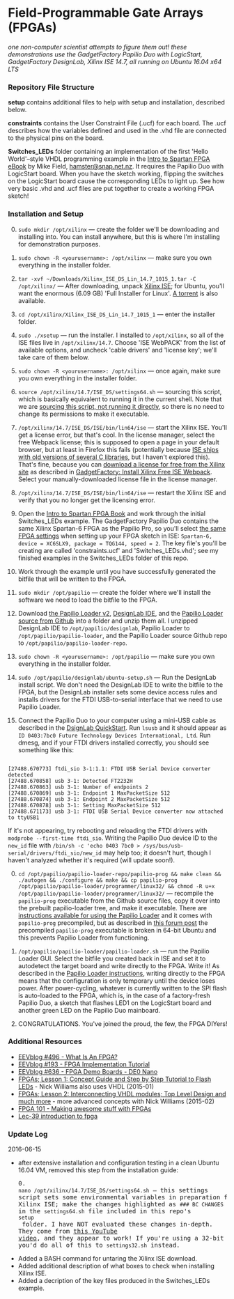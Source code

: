 # Field-Programmable Gate Arrays (FPGAs)
_one non-computer scientist attempts to figure them out!_
_these demonstrations use the GadgetFactory Papilio Duo with LogicStart, GadgetFactory DesignLab, Xilinx ISE 14.7, all running on Ubuntu 16.04 x64 LTS_

### Repository File Structure

**setup** contains additional files to help with setup and installation, described below.

**constraints** contains the User Constraint File (.ucf) for each board.  The .ucf describes how the variables defined and used in the .vhd file are connected to the physical pins on the board.

**Switches_LEDs** folder containing an implementation of the first 'Hello World'–style VHDL programming example in the [Intro to Spartan FPGA eBook](https://github.com/hamsternz/IntroToSpartanFPGABook) by Mike Field, hamster@snap.net.nz. It requires the Papilio Duo with LogicStart board.  When you have the sketch working, flipping the switches on the LogicStart board cause the corresponding LEDs to light up.  See how very basic .vhd and .ucf files are put together to create a working FPGA sketch!

### Installation and Setup

0. `sudo mkdir /opt/xilinx` — create the folder we'll be downloading and installing into.  You can install anywhere, but this is where I'm installing for demonstration purposes.

0. `sudo chown -R <yourusername>: /opt/xilinx` — make sure you own everything in the installer folder.

0. `tar -xvf ~/Downloads/Xilinx_ISE_DS_Lin_14.7_1015_1.tar -C /opt/xilinx/` — After downloading, unpack [Xilinx ISE](http://www.xilinx.com/support/download/index.html/content/xilinx/en/downloadNav/design-tools.html); for Ubuntu, you'll want the enormous (6.09 GB) 'Full Installer for Linux'.  [A torrent](https://thepiratebay.se/torrent/14572824) is also available.

0. `cd /opt/xilinx/Xilinx_ISE_DS_Lin_14.7_1015_1` — enter the installer folder.

0. `sudo ./xsetup` — run the installer. I installed to `/opt/xilinx`, so all of the ISE files live in `/opt/xilinx/14.7`.  Choose 'ISE WebPACK' from the list of available options, and uncheck 'cable drivers' and 'license key'; we'll take care of them below.

0. `sudo chown -R <yourusername>: /opt/xilinx` — once again, make sure you own everything in the installer folder.

0. `source /opt/xilinx/14.7/ISE_DS/settings64.sh` — sourcing this script, which is basically equivalent to running it in the current shell. Note that we are [sourcing this script, not running it directly](http://superuser.com/questions/176783/what-is-the-difference-between-executing-a-bash-script-and-sourcing-a-bash-scrip), so there is no need to change its permissions to make it executable.

0. `/opt/xilinx/14.7/ISE_DS/ISE/bin/lin64/ise` — start the Xilinx ISE. You'll get a license error, but that's cool.  In the license manager, select the free Webpack license; this is supposed to open a page in your default browser, but at least in Firefox this fails (potentially because [ISE ships with old versions of several C libraries](https://wiki.archlinux.org/index.php/Xilinx_ISE_WebPACK), but I haven't explored this).  That's fine, because you can [download a license for free from the Xilinx site](http://xilinx.com/getlicense) as described in [GadgetFactory: Install Xilinx Free ISE Webpack](http://gadgetfactory.net/learn/2013/10/23/install-xilinxs-free-ise-webpack/).  Select your manually-downloaded license file in the license manager.

0. `/opt/xilinx/14.7/ISE_DS/ISE/bin/lin64/ise` — restart the Xilinx ISE and verify that you no longer get the licensing error.

0.  Open the [Intro to Spartan FPGA Book](https://github.com/hamsternz/IntroToSpartanFPGABook) and work through the initial Switches_LEDs example.  The GadgetFactory Papilio Duo contains the same Xilinx Spartan-6 FPGA as the Papilio Pro, so you'll select [the same FPGA settings](http://forum.gadgetfactory.net/index.php?/topic/2363-xlinx-ise-webtools-on-papilio-duo/) when setting up your FPGA sketch in ISE: `Spartan-6, device = XC6SLX9, package = TQG144, speed = 2`.  The key file's you'll be creating are called 'constraints.ucf' and 'Switches_LEDs.vhd'; see my finished examples in the Switches_LEDs folder of this repo.

0.  Work through the example until you have successfully generated the bitfile that will be written to the FPGA.

0.  `sudo mkdir /opt/papilio` — create the folder where we'll install the software we need to load the bitfile to the FPGA.

0. Download [the Papilio Loader v2](http://forum.gadgetfactory.net/index.php?/files/file/10-papilio-loader-gui/), [DesignLab IDE](http://forum.gadgetfactory.net/index.php?/files/file/236-papilio-designlab-ide/), and the [Papilio Loader source from Github](https://github.com/GadgetFactory/Papilio-Loader) into a folder and unzip them all.  I unzipped DesignLab IDE to `/opt/papilio/designlab`, Papilio Loader to `/opt/papilio/papilio-loader`, and the Papilio Loader source Github repo to `/opt/papilio/papilio-loader-repo`.

0. `sudo chown -R <yourusername>: /opt/papilio` — make sure you own everything in the installer folder.

0. `sudo /opt/papilio/designlab/ubuntu-setup.sh` — Run the DesignLab install script.  We don't need the DesignLab IDE to write the bitfile to the FPGA, but the DesignLab installer sets some device access rules and installs drivers for the FTDI USB-to-serial interface that we need to use Papilio Loader.

0.  Connect the Papilio Duo to your computer using a mini-USB cable as described in the [DsignLab QuickStart](http://gadgetfactory.net/learn/2015/01/14/designlab-quickstart-duo-fpga/).  Run `lsusb` and it should appear as `ID 0403:7bc0 Future Technology Devices International, Ltd`.  Run dmesg, and if your FTDI drivers installed correctly, you should see something like this:
<pre><code>
[27488.670773] ftdi_sio 3-1:1.1: FTDI USB Serial Device converter detected
[27488.670858] usb 3-1: Detected FT2232H
[27488.670863] usb 3-1: Number of endpoints 2
[27488.670869] usb 3-1: Endpoint 1 MaxPacketSize 512
[27488.670874] usb 3-1: Endpoint 2 MaxPacketSize 512
[27488.670878] usb 3-1: Setting MaxPacketSize 512
[27488.671173] usb 3-1: FTDI USB Serial Device converter now attached to ttyUSB1
</pre></code>
If it's not appearing, try rebooting and reloading the FTDI drivers with `modprobe --first-time ftdi_sio`.  Writing the Papilio Duo device ID to the `new_id` file with `/bin/sh -c 'echo 0403 7bc0 > /sys/bus/usb-serial/drivers/ftdi_sio/new_id` may help too; it doesn't hurt, though I haven't analyzed whether it's required (will update soon!).

0. `cd /opt/papilio/papilio-loader-repo/papilio-prog && make clean && ./autogen && ./configure && make && cp papilio-prog /opt/papilio/papilio-loader/programmer/linux32/ && chmod -R u+x /opt/papilio/papilio-loader/programmer/linux32/`
— recompile the `papilio-prog` executable from the Github source files, copy it over into the prebuilt papilio-loader tree, and make it executable.  There are [instructions available for using the Papilio Loader](http://papilio.cc/index.php?n=Papilio.PapilioLoaderV2) and it comes with `papilio-prog` precompiled, but as described in [this forum post](http://forum.gadgetfactory.net/index.php?/topic/2138-getting-started-libftdi-on-ubuntu-1404lts/) the precompiled `papilio-prog` executable is broken in 64-bit Ubuntu and this prevents Papilio Loader from functioning.

0. `/opt/papilio/papilio-loader/papilio-loader.sh` — run the Papilio Loader GUI.  Select the bitfile you created back in ISE and set it to autodetect the target board and write directly to the FPGA.  Write it!  As described in the [Papilio Loader instructions](http://papilio.cc/index.php?n=Papilio.PapilioLoaderV2), writing directly to the FPGA means that the configuration is only temporary until the device loses power.  After power-cycling, whatever is currently written to the SPI flash is auto-loaded to the FPGA, which is, in the case of a factory-fresh Papilio Duo, a sketch that flashes LED1 on the LogicStart board and another green LED on the Papilio Duo mainboard.

0. CONGRATULATIONS.  You've joined the proud, the few, the FPGA DIYers!

### Additional Resources

- [EEVblog #496 - What Is An FPGA?](https://www.youtube.com/watch?v=gUsHwi4M4xE)
- [EEVblog #193 - FPGA Implementation Tutorial](https://www.youtube.com/watch?v=7AFGcAyK7kE)
- [EEVblog #636 - FPGA Demo Boards - DE0 Nano](https://www.youtube.com/watch?v=XZpYfm7jOt8)
- [FPGAs; Lesson 1: Concept Guide and Step by Step Tutorial to Flash LEDs](https://www.youtube.com/watch?v=pDE2qenDXKQ) - Nick Williams also uses VHDL (2015-01)
- [FPGAs; Lesson 2: Interconnecting VHDL modules; Top Level Design and much more](https://www.youtube.com/watch?v=uhxTgUSZvYE) - more advanced concepts with Nick Williams (2015-02)
- [FPGA 101 - Making awesome stuff with FPGAs](https://www.youtube.com/watch?v=Er9luiBa32k)
- [Lec-39 introduction to fpga](https://www.youtube.com/watch?v=CLUoWkJUnN0)

### Update Log

2016-06-15
- after extensive installation and configuration testing in a clean Ubuntu 16.04 VM, removed this step from the installation guide: <pre>0. `nano /opt/xilinx/14.7/ISE_DS/settings64.sh` — this settings script sets some environmental variables in preparation for launching Xilinx ISE; make the changes highlighted as `### BC CHANGES` in the `settings64.sh` file included in this repo's `setup` folder.  I have NOT evaluated these changes in-depth.  They come from [this YouTube video](https://www.youtube.com/watch?v=hvD4j9x4rBM), and they appear to work!  If you're using a 32-bit system, you'd do all of this to `settings32.sh` instead.</pre>
- Added a BASH command for untaring the Xilinx ISE download.
- Added additional description of what boxes to check when installing Xilinx ISE.
- Added a decription of the key files produced in the Switches_LEDs example.
 
